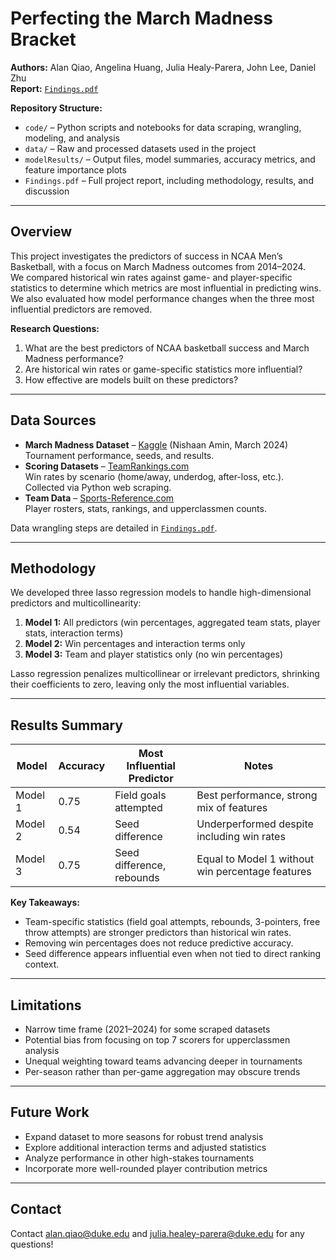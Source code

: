 # Perfecting the March Madness Bracket

**Authors:** Alan Qiao, Angelina Huang, Julia Healy-Parera, John Lee, Daniel Zhu  
**Report:** [`Findings.pdf`](./Findings.pdf)  

**Repository Structure:**  
- `code/` – Python scripts and notebooks for data scraping, wrangling, modeling, and analysis  
- `data/` – Raw and processed datasets used in the project  
- `modelResults/` – Output files, model summaries, accuracy metrics, and feature importance plots  
- `Findings.pdf` – Full project report, including methodology, results, and discussion  

---

## Overview
This project investigates the predictors of success in NCAA Men’s Basketball, with a focus on March Madness outcomes from 2014–2024.  
We compared historical win rates against game- and player-specific statistics to determine which metrics are most influential in predicting wins.  
We also evaluated how model performance changes when the three most influential predictors are removed.

**Research Questions:**
1. What are the best predictors of NCAA basketball success and March Madness performance?  
2. Are historical win rates or game-specific statistics more influential?  
3. How effective are models built on these predictors?  

---

## Data Sources
- **March Madness Dataset** – [Kaggle](https://www.kaggle.com) (Nishaan Amin, March 2024)  
  Tournament performance, seeds, and results.  
- **Scoring Datasets** – [TeamRankings.com](https://www.teamrankings.com)  
  Win rates by scenario (home/away, underdog, after-loss, etc.).  
  Collected via Python web scraping.  
- **Team Data** – [Sports-Reference.com](https://www.sports-reference.com/cbb/)  
  Player rosters, stats, rankings, and upperclassmen counts.  

Data wrangling steps are detailed in [`Findings.pdf`](./Findings.pdf).

---

## Methodology
We developed three lasso regression models to handle high-dimensional predictors and multicollinearity:
1. **Model 1:** All predictors (win percentages, aggregated team stats, player stats, interaction terms)  
2. **Model 2:** Win percentages and interaction terms only  
3. **Model 3:** Team and player statistics only (no win percentages)  

Lasso regression penalizes multicollinear or irrelevant predictors, shrinking their coefficients to zero, leaving only the most influential variables.

---

## Results Summary
| Model   | Accuracy | Most Influential Predictor | Notes |
|---------|----------|----------------------------|-------|
| Model 1 | 0.75     | Field goals attempted      | Best performance, strong mix of features |
| Model 2 | 0.54     | Seed difference            | Underperformed despite including win rates |
| Model 3 | 0.75     | Seed difference, rebounds  | Equal to Model 1 without win percentage features |

**Key Takeaways:**
- Team-specific statistics (field goal attempts, rebounds, 3-pointers, free throw attempts) are stronger predictors than historical win rates.  
- Removing win percentages does not reduce predictive accuracy.  
- Seed difference appears influential even when not tied to direct ranking context.

---

## Limitations
- Narrow time frame (2021–2024) for some scraped datasets  
- Potential bias from focusing on top 7 scorers for upperclassmen analysis  
- Unequal weighting toward teams advancing deeper in tournaments  
- Per-season rather than per-game aggregation may obscure trends  

---

## Future Work
- Expand dataset to more seasons for robust trend analysis  
- Explore additional interaction terms and adjusted statistics  
- Analyze performance in other high-stakes tournaments  
- Incorporate more well-rounded player contribution metrics  

---

  
## Contact
Contact alan.qiao@duke.edu and julia.healey-parera@duke.edu for any questions!
